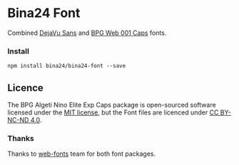 # Bina24 Font

Combined [DejaVu Sans](https://github.com/web-fonts/dejavu-sans) and [BPG Web 001 Caps](https://github.com/web-fonts/bpg-web-001-caps) fonts.

### Install

```
npm install bina24/bina24-font --save
```

## Licence

The BPG Algeti Nino Elite Exp Caps package is open-sourced software licensed under the [MIT license](http://opensource.org/licenses/MIT), but the Font files are licenced under [CC BY-NC-ND 4.0](http://creativecommons.org/licenses/by-nc-nd/4.0/).

### Thanks

Thanks to [web-fonts](https://github.com/web-fonts) team for both font packages.
